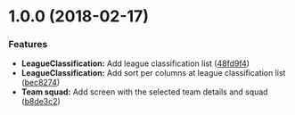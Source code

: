 <a name="1.0.0"></a>
# 1.0.0 (2018-02-17)


### Features

* **LeagueClassification:** Add league classification list ([48fd9f4](https://gitlab.com/orenciorodolfo/soccerama/commit/48fd9f4))
* **LeagueClassification:** Add sort per columns at league classification list ([bec8274](https://gitlab.com/orenciorodolfo/soccerama/commit/bec8274))
* **Team squad:** Add screen with the selected team details and squad ([b8de3c2](https://gitlab.com/orenciorodolfo/soccerama/commit/b8de3c2))



